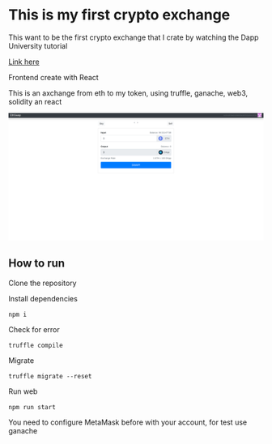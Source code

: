 # This is my first crypto exchange

This want to be the first crypto exchange that I crate by watching the Dapp University tutorial

[Link here](https://www.youtube.com/watch?v=wF0TJMPKPdQ)

Frontend create with React

This is an axchange from eth to my token, using truffle, ganache, web3, solidity an react


![Demo](./screen.png)


## How to run
Clone the repository

Install dependencies
```
npm i
```

Check for error
```
truffle compile
```
Migrate
```
truffle migrate --reset
```
Run web
```
npm run start
```

You need to configure MetaMask before with your account, for test use ganache